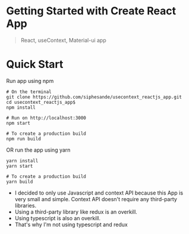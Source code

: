 # Getting Started with Create React App

> React, useContext, Material-ui app 

# Quick Start
Run app using npm
```
# On the terminal
git clone https://github.com/siphesande/usecontext_reactjs_app.git
cd usecontext_reactjs_app$
npm install 

# Run on http://localhost:3000
npm start 

# To create a production build
npm run build
```
 OR run the app using yarn
```
yarn install
yarn start

# To create a production build
yarn build
```
- I decided to only use Javascript and context API because this App is very small and simple.
  Context API doesn't require any third-party libraries.
- Using a third-party library like redux is an overkill. 
- Using typescript is also an overkill. 
- That's why I'm not using typescript and redux

